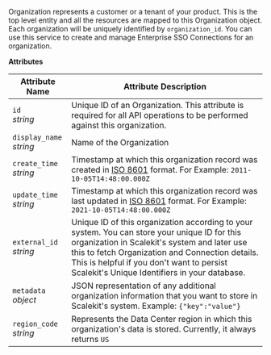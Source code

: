 Organization represents a customer or a tenant of your product. This is the top level entity and all the resources are mapped to this Organization object. Each organization will be uniquely identified by `organization_id`. You can use this service to create and manage Enterprise SSO Connections for an organization.

**Attributes**

| Attribute Name | Attribute Description |
|---|---|
| `id`<br>_string_ | Unique ID of an Organization. This attribute is required for all API operations to be performed against this organization.  |
| `display_name`<br>_string_ | Name of the Organization |
| `create_time`<br>_string_ | Timestamp at which this organization record was created in [ISO 8601](https://en.wikipedia.org/wiki/ISO_8601) format. For Example: `2011-10-05T14:48:00.000Z` |
| `update_time`<br>_string_ | Timestamp at which this organization record was last updated in [ISO 8601](https://en.wikipedia.org/wiki/ISO_8601) format. For Example: <br>`2021-10-05T14:48:00.000Z` |
| `external_id`<br>_string_ | Unique ID of this organization according to your system. You can store your unique ID for this organization in Scalekit's system and later use this to fetch Organization and Connection details. This is helpful if you don't want to persist Scalekit's Unique Identifiers in your database. |
| `metadata`<br>_object_ | JSON representation of any additional organization information that you want to store in Scalekit's system. Example: `{"key":"value"}` |
| `region_code`<br>_string_ | Represents the Data Center region in which this organization's data is stored. Currently, it always returns `US` |